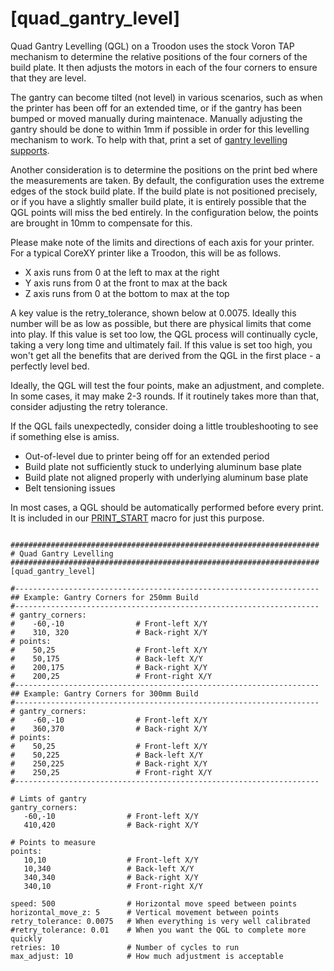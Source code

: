 # [quad_gantry_level]
Quad Gantry Levelling (QGL) on a Troodon uses the stock Voron TAP mechanism to determine the relative positions of the four corners of the build plate. It then adjusts the motors in each of the four corners to ensure that they are level. 

The gantry can become tilted (not level) in various scenarios, such as when the printer has been off for an extended time, or if the gantry has been bumped or moved manually during maintenace. 
Manually adjusting the gantry should be done to within 1mm if possible in order for this levelling mechanism to work. To help with that, print a set of [gantry levelling supports](https://github.com/500Foods/WelcomeToTroodon/blob/main/docs/level_1/gantry_levelling.md).

Another consideration is to determine the positions on the print bed where the measurements are taken. By default, the configuration uses the extreme edges of the stock build plate. 
If the build plate is not positioned precisely, or if you have a slightly smaller build plate, it is entirely possible that the QGL points will miss the bed entirely. 
In the configuration below, the points are brought in 10mm to compensate for this.

Please make note of the limits and directions of each axis for your printer. For a typical CoreXY printer like a Troodon, this will be as follows.
- X axis runs from 0 at the left to max at the right
- Y axis runs from 0 at the front to max at the back
- Z axis runs from 0 at the bottom to max at the top

A key value is the retry_tolerance, shown below at 0.0075. Ideally this number will be as low as possible, but there are physical limits that come into play. 
If this value is set too low, the QGL process will continually cycle, taking a very long time and ultimately fail. 
If this value is set too high, you won't get all the benefits that are derived from the QGL in the first place - a perfectly level bed.

Ideally, the QGL will test the four points, make an adjustment, and complete. In some cases, it may make 2-3 rounds. If it routinely takes more than that, consider adjusting the retry tolerance. 

If the QGL fails unexpectedly, consider doing a little troubleshooting to see if something else is amiss.
- Out-of-level due to printer being off for an extended period
- Build plate not sufficiently stuck to underlying aluminum base plate
- Build plate not aligned properly with underlying aluminum base plate
- Belt tensioning issues

In most cases, a QGL should be automatically performed before every print. It is included in our [PRINT_START](https://github.com/500Foods/WelcomeToTroodon/blob/main/macros/PRINT_START.md) macro for just this purpose. 

```

#####################################################################
# Quad Gantry Levelling
#####################################################################
[quad_gantry_level]

#--------------------------------------------------------------------
## Example: Gantry Corners for 250mm Build
#--------------------------------------------------------------------
# gantry_corners:
#    -60,-10                # Front-left X/Y
#    310, 320               # Back-right X/Y
# points:
#    50,25                  # Front-left X/Y
#    50,175                 # Back-left X/Y
#    200,175                # Back-right X/Y
#    200,25                 # Front-right X/Y
#--------------------------------------------------------------------
## Example: Gantry Corners for 300mm Build
#--------------------------------------------------------------------
# gantry_corners:
#    -60,-10                # Front-left X/Y
#    360,370                # Back-right X/Y
# points:
#    50,25                  # Front-left X/Y
#    50,225                 # Back-left X/Y
#    250,225                # Back-right X/Y
#    250,25                 # Front-right X/Y
#--------------------------------------------------------------------

# Limts of gantry
gantry_corners:          
   -60,-10                # Front-left X/Y
   410,420                # Back-right X/Y

# Points to measure
points:        
   10,10                  # Front-left X/Y
   10,340                 # Back-left X/Y
   340,340                # Back-right X/Y
   340,10                 # Front-right X/Y

speed: 500                # Horizontal move speed between points
horizontal_move_z: 5      # Vertical movement between points
retry_tolerance: 0.0075   # When everything is very well calibrated
#retry_tolerance: 0.01    # When you want the QGL to complete more quickly
retries: 10               # Number of cycles to run
max_adjust: 10            # How much adjustment is acceptable
```
